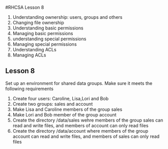 #RHCSA Lesson 8

1. Understanding ownership: users, groups and others
2. Changing file ownership
3. Understanding basic permissions
4. Managing basic permissions
5. understanding special permissions
6. Managing special permissions
7. Understanding ACLs
8. Managing ACLs


## Lesson 8

Set up an environment for shared data groups. Make sure it meets the following requirements

1. Create four users: Caroline, Lisa,Lori and Bob
2. Create two groups: sales and account
3. Make Lisa and Caroline members of the group sales
4. Make Lori and Bob member of the group account
5. Create the directory /data/sales wehre members of the group sales can read and write files, and members of account can only read files
6. Create the directory /data/account where members of the group account can read and write files, and members of sales can only read files

